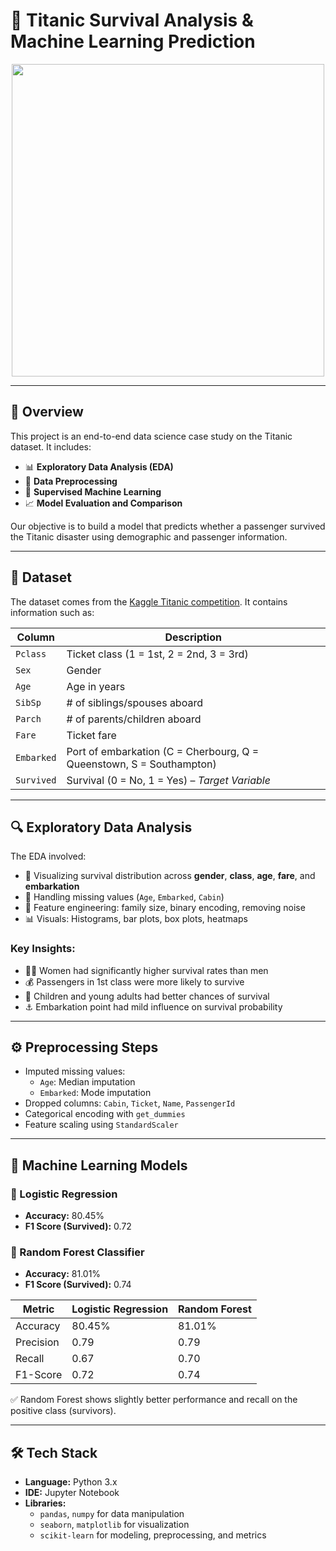 # 🧊 Titanic Survival Analysis & Machine Learning Prediction

<div align="center">
  <img src="https://upload.wikimedia.org/wikipedia/commons/6/6e/Titanic_%281912%29_3.jpg" width="500"/>
</div>

---

## 📌 Overview

This project is an end-to-end data science case study on the Titanic dataset. It includes:

- 📊 **Exploratory Data Analysis (EDA)**
- 🧹 **Data Preprocessing**
- 🧠 **Supervised Machine Learning**
- 📈 **Model Evaluation and Comparison**

Our objective is to build a model that predicts whether a passenger survived the Titanic disaster using demographic and passenger information.

---

## 📂 Dataset

The dataset comes from the [Kaggle Titanic competition](https://www.kaggle.com/competitions/titanic). It contains information such as:

| Column | Description |
|--------|-------------|
| `Pclass` | Ticket class (1 = 1st, 2 = 2nd, 3 = 3rd) |
| `Sex` | Gender |
| `Age` | Age in years |
| `SibSp` | # of siblings/spouses aboard |
| `Parch` | # of parents/children aboard |
| `Fare` | Ticket fare |
| `Embarked` | Port of embarkation (C = Cherbourg, Q = Queenstown, S = Southampton) |
| `Survived` | Survival (0 = No, 1 = Yes) – *Target Variable* |

---

## 🔍 Exploratory Data Analysis

The EDA involved:

- 🔎 Visualizing survival distribution across **gender**, **class**, **age**, **fare**, and **embarkation**
- 🧱 Handling missing values (`Age`, `Embarked`, `Cabin`)
- 🧠 Feature engineering: family size, binary encoding, removing noise
- 📊 Visuals: Histograms, bar plots, box plots, heatmaps

### Key Insights:

- 👩‍🦰 Women had significantly higher survival rates than men  
- 💰 Passengers in 1st class were more likely to survive  
- 👶 Children and young adults had better chances of survival  
- ⚓ Embarkation point had mild influence on survival probability  

---

## ⚙️ Preprocessing Steps

- Imputed missing values:
  - `Age`: Median imputation
  - `Embarked`: Mode imputation
- Dropped columns: `Cabin`, `Ticket`, `Name`, `PassengerId`
- Categorical encoding with `get_dummies`
- Feature scaling using `StandardScaler`

---

## 🧠 Machine Learning Models

### 📌 Logistic Regression
- **Accuracy:** 80.45%
- **F1 Score (Survived):** 0.72

### 📌 Random Forest Classifier
- **Accuracy:** 81.01%
- **F1 Score (Survived):** 0.74

| Metric     | Logistic Regression | Random Forest |
|------------|---------------------|---------------|
| Accuracy   | 80.45%              | 81.01%        |
| Precision  | 0.79                | 0.79          |
| Recall     | 0.67                | 0.70          |
| F1-Score   | 0.72                | 0.74          |

✅ Random Forest shows slightly better performance and recall on the positive class (survivors).

---

## 🛠️ Tech Stack

- **Language:** Python 3.x
- **IDE:** Jupyter Notebook
- **Libraries:** 
  - `pandas`, `numpy` for data manipulation  
  - `seaborn`, `matplotlib` for visualization  
  - `scikit-learn` for modeling, preprocessing, and metrics
